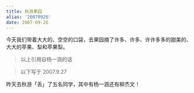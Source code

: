 ```yaml
---
title: 秋游果园
alias: '20070926'
date: 2007-09-26
---
```


今天我们带着大大的、空空的口袋，去果园摘了许多、许多、许许多多的甜美的、大大的苹果、梨和苹果梨。

> 以上引用自杨一涵的话

> 以下写于 2007.9.27

昨天去秋游「丢」了五名同学，其中有杨一涵还有柳杰文！
